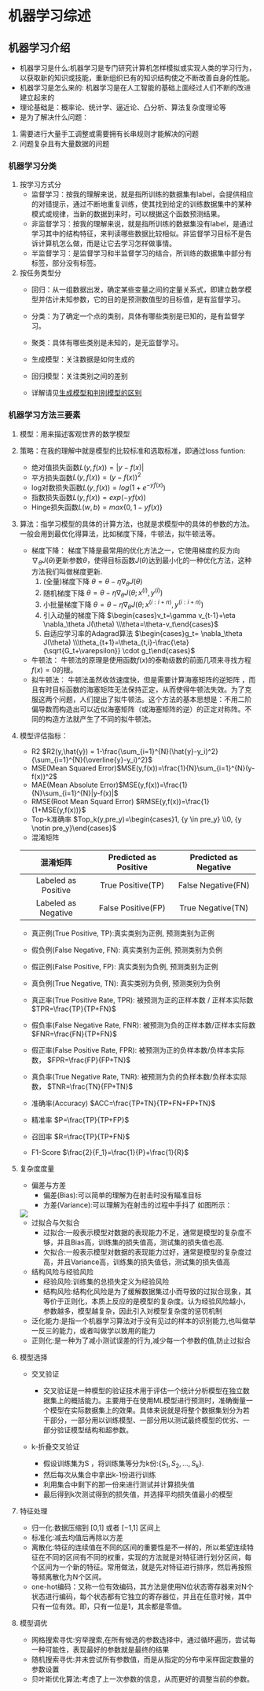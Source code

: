# 机器学习综述

## 机器学习介绍
* 机器学习是什么:机器学习是专门研究计算机怎样模拟或实现人类的学习行为，以获取新的知识或技能，重新组织已有的知识结构使之不断改善自身的性能。
* 机器学习是怎么来的: 机器学习是在人工智能的基础上面经过人们不断的改进建立起来的
* 理论基础是：概率论、统计学、逼近论、凸分析、算法复杂度理论等
* 是为了解决什么问题：
 1. 需要进行大量手工调整或需要拥有长串规则才能解决的问题
 2. 问题复杂且有大量数据的问题

### 机器学习分类
1. 按学习方式分
   * 监督学习：按我的理解来说，就是指所训练的数据集有label，会提供相应的对错提示，通过不断地重复训练，使其找到给定的训练数据集中的某种模式或规律，当新的数据到来时，可以根据这个函数预测结果。
   * 非监督学习：按我的理解来说，就是指所训练的数据集没有label，是通过学习其中的结构特征，来判读哪些数据比较相似。非监督学习目标不是告诉计算机怎么做，而是让它去学习怎样做事情。
   * 半监督学习：是监督学习和半监督学习的结合，所训练的数据集中部分有标签，部分没有标签。
2. 按任务类型分
   * 回归：从一组数据出发，确定某些变量之间的定量关系式，即建立数学模型并估计未知参数，它的目的是预测数值型的目标值，是有监督学习。
   * 分类：为了确定一个点的类别，具体有哪些类别是已知的，是有监督学习。
   * 聚类：具体有哪些类别是未知的，是无监督学习。

   * 生成模型：关注数据是如何生成的
   * 回归模型：关注类别之间的差别
   * 详解请见[生成模型和判别模型的区别](https://blog.csdn.net/qq_20011607/article/details/81744614)

### 机器学习方法三要素
1. 模型：用来描述客观世界的数学模型
2. 策略：在我的理解中就是模型的比较标准和选取标准，即通过loss funtion:
    * 绝对值损失函数$L(y,f(x))=|y-f(x)|$ 
    * 平方损失函数$L(y,f(x))=(y-f(x))^2$
    * log对数损失函数$L(y,f(x))=log(1+e^{-yf(x)})$
    * 指数损失函数$L(y,f(x))=exp(-yf(x))$
    * Hinge损失函数$L(w,b)=max\{0,1-yf(x)\}$
3. 算法：指学习模型的具体的计算方法，也就是求模型中的具体的参数的方法。一般会用到最优化得算法，比如梯度下降，牛顿法，拟牛顿法等。
    * 梯度下降：
    梯度下降是最常用的优化方法之一，它使用梯度的反方向$\nabla_\theta J(\theta)$更新参数$\theta$，使得目标函数$J(\theta)$达到最小化的一种优化方法，这种方法我们叫做梯度更新. 
        1. (全量)梯度下降
        $\theta=\theta-\eta\nabla_\theta J(\theta)$
        2. 随机梯度下降
        $\theta=\theta-\eta\nabla_\theta J(\theta;x^{(i)},y^{(i)})$
        3. 小批量梯度下降
        $\theta=\theta-\eta\nabla_\theta J(\theta;x^{(i:i+n)},y^{(i:i+n)})$
        4. 引入动量的梯度下降
        $\begin{cases}v_t=\gamma v_{t-1}+\eta \nabla_\theta J(\theta)  \\\theta=\theta-v_t\end{cases}$
        5. 自适应学习率的Adagrad算法
        $\begin{cases}g_t= \nabla_\theta J(\theta)  \\\theta_{t+1}=\theta_{t,i}-\frac{\eta}{\sqrt{G_t+\varepsilon}} \cdot g_t\end{cases}$
    * 牛顿法：
    牛顿法的原理是使用函数$f(x)$的泰勒级数的前面几项来寻找方程 $f(x)=0$的根。
    * 拟牛顿法：
    牛顿法虽然收敛速度快，但是需要计算海塞矩阵的逆矩阵  ，而且有时目标函数的海塞矩阵无法保持正定，从而使得牛顿法失效。为了克服这两个问题，人们提出了拟牛顿法。这个方法的基本思想是：不用二阶偏导数而构造出可以近似海塞矩阵（或海塞矩阵的逆）的正定对称阵。不同的构造方法就产生了不同的拟牛顿法。
4. 模型评估指标：
    * R2  $R2(y,\hat{y}) = 1-\frac{\sum_{i=1}^{N}(\hat{y}-y_i)^2}{\sum_{i=1}^{N}(\overline{y}-y_i)^2}$
    * MSE(Mean Squared Error)$MSE(y,f(x))=\frac{1}{N}\sum_{i=1}^{N}(y-f(x))^2$
    * MAE(Mean Absolute Error)$MSE(y,f(x))=\frac{1}{N}\sum_{i=1}^{N}|y-f(x)|$
    * RMSE(Root Mean Squard Error)
    $RMSE(y,f(x))=\frac{1}{1+MSE(y,f(x))}$
    * Top-k准确率
    $Top_k(y,pre_y)=\begin{cases}1, {y \in pre_y}  \\0, {y \notin pre_y}\end{cases}$
    * 混淆矩阵

    混淆矩阵|Predicted as Positive|Predicted as Negative
    |:-:|:-:|:-:|
    |Labeled as Positive|True Positive(TP)|False Negative(FN)|
    |Labeled as Negative|False Positive(FP)|True Negative(TN)|

    * 真正例(True Positive, TP):真实类别为正例, 预测类别为正例
    * 假负例(False Negative, FN): 真实类别为正例, 预测类别为负例
    * 假正例(False Positive, FP): 真实类别为负例, 预测类别为正例 
    * 真负例(True Negative, TN): 真实类别为负例, 预测类别为负例

    * 真正率(True Positive Rate, TPR): 被预测为正的正样本数 / 正样本实际数
    $TPR=\frac{TP}{TP+FN}$
    * 假负率(False Negative Rate, FNR): 被预测为负的正样本数/正样本实际数
    $FNR=\frac{FN}{TP+FN}$

    * 假正率(False Positive Rate, FPR): 被预测为正的负样本数/负样本实际数，
    $FPR=\frac{FP}{FP+TN}$
    * 真负率(True Negative Rate, TNR): 被预测为负的负样本数/负样本实际数，
    $TNR=\frac{TN}{FP+TN}$
    * 准确率(Accuracy)
    $ACC=\frac{TP+TN}{TP+FN+FP+TN}$
    * 精准率
    $P=\frac{TP}{TP+FP}$
    * 召回率
    $R=\frac{TP}{TP+FN}$
    * F1-Score
    $\frac{2}{F_1}=\frac{1}{P}+\frac{1}{R}$
5. 复杂度度量
    * 偏差与方差
        * 偏差(Bias):可以简单的理解为在射击时没有瞄准目标
        * 方差(Variance):可以理解为在射击的过程中手抖了
        如图所示：
    <img src="https://pic1.zhimg.com/80/v2-22287dec5b6205a5cd45cf6c24773aac_hd.jpg">

    * 过拟合与欠拟合
        * 过拟合:一般表示模型对数据的表现能力不足，通常是模型的复杂度不够，并且Bias高，训练集的损失值高，测试集的损失值也高.
        * 欠拟合:一般表示模型对数据的表现能力过好，通常是模型的复杂度过高，并且Variance高，训练集的损失值低，测试集的损失值高
    * 结构风险与经验风险
        * 经验风险:训练集的总损失定义为经验风险
        * 结构风险:结构化风险是为了缓解数据集过小而导致的过拟合现象，其等价于正则化，本质上反应的是模型的复杂度。认为经验风险越小，参数越多，模型越复杂，因此引入对模型复杂度的惩罚机制
    * 泛化能力:是指一个机器学习算法对于没有见过的样本的识别能力,也叫做举一反三的能力，或者叫做学以致用的能力
    * 正则化:是一种为了减小测试误差的行为,减少每一个参数的值,防止过拟合
5. 模型选择
    * 交叉验证
        - 交叉验证是一种模型的验证技术用于评估一个统计分析模型在独立数据集上的概括能力。主要用于在使用ML模型进行预测时，准确衡量一个模型在实际数据集上的效果。具体来说就是将整个数据集划分为若干部分，一部分用以训练模型、一部分用以测试最终模型的优劣、一部分验证模型结构和超参数。

    * k-折叠交叉验证
        - 假设训练集为S ，将训练集等分为k份:$\{S_1, S_2, ..., S_k\}$. 
        - 然后每次从集合中拿出k-1份进行训练
        - 利用集合中剩下的那一份来进行测试并计算损失值
        - 最后得到k次测试得到的损失值，并选择平均损失值最小的模型
6. 特征处理
    * 归一化:数据压缩到 [0,1] 或者 [−1,1] 区间上
    * 标准化:减去均值后再除以方差
    * 离散化:特征的连续值在不同的区间的重要性是不一样的，所以希望连续特征在不同的区间有不同的权重，实现的方法就是对特征进行划分区间，每个区间为一个新的特征。常用做法，就是先对特征进行排序，然后再按照等频离散化为N个区间。
    * one-hot编码：又称一位有效编码，其方法是使用N位状态寄存器来对N个状态进行编码，每个状态都有它独立的寄存器位，并且在任意时候，其中只有一位有效。即，只有一位是1，其余都是零值。
8. 模型调优
    * 网格搜索寻优:穷举搜索,在所有候选的参数选择中，通过循环遍历，尝试每一种可能性，表现最好的参数就是最终的结果
    * 随机搜索寻优:并未尝试所有参数值，而是从指定的分布中采样固定数量的参数设置
    * 贝叶斯优化算法:考虑了上一次参数的信息，从而更好的调整当前的参数。